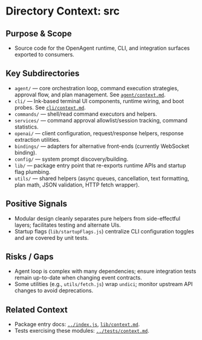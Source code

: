 # Directory Context: src

## Purpose & Scope

- Source code for the OpenAgent runtime, CLI, and integration surfaces exported to consumers.

## Key Subdirectories

- `agent/` — core orchestration loop, command execution strategies, approval flow, and plan management. See [`agent/context.md`](agent/context.md).
- `cli/` — Ink-based terminal UI components, runtime wiring, and boot probes. See [`cli/context.md`](cli/context.md).
- `commands/` — shell/read command executors and helpers.
- `services/` — command approval allowlist/session tracking, command statistics.
- `openai/` — client configuration, request/response helpers, response extraction utilities.
- `bindings/` — adapters for alternative front-ends (currently WebSocket binding).
- `config/` — system prompt discovery/building.
- `lib/` — package entry point that re-exports runtime APIs and startup flag plumbing.
- `utils/` — shared helpers (async queues, cancellation, text formatting, plan math, JSON validation, HTTP fetch wrapper).

## Positive Signals

- Modular design cleanly separates pure helpers from side-effectful layers; facilitates testing and alternate UIs.
- Startup flags (`lib/startupFlags.js`) centralize CLI configuration toggles and are covered by unit tests.

## Risks / Gaps

- Agent loop is complex with many dependencies; ensure integration tests remain up-to-date when changing event contracts.
- Some utilities (e.g., `utils/fetch.js`) wrap `undici`; monitor upstream API changes to avoid deprecations.

## Related Context

- Package entry docs: [`../index.js`](../index.js), [`lib/context.md`](lib/context.md).
- Tests exercising these modules: [`../tests/context.md`](../tests/context.md).
